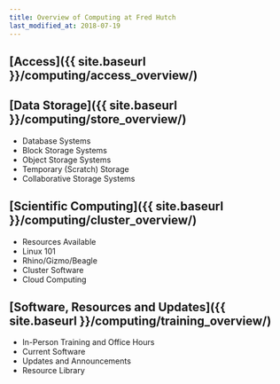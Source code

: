 ```yaml
---
title: Overview of Computing at Fred Hutch
last_modified_at: 2018-07-19
---
```


## [Access]({{ site.baseurl }}/computing/access_overview/)

## [Data Storage]({{ site.baseurl }}/computing/store_overview/)
- Database Systems
- Block Storage Systems
- Object Storage Systems
- Temporary (Scratch) Storage
- Collaborative Storage Systems


## [Scientific Computing]({{ site.baseurl }}/computing/cluster_overview/)
- Resources Available
- Linux 101
- Rhino/Gizmo/Beagle
- Cluster Software
- Cloud Computing


## [Software, Resources and Updates]({{ site.baseurl }}/computing/training_overview/)
- In-Person Training and Office Hours
- Current Software
- Updates and Announcements
- Resource Library
